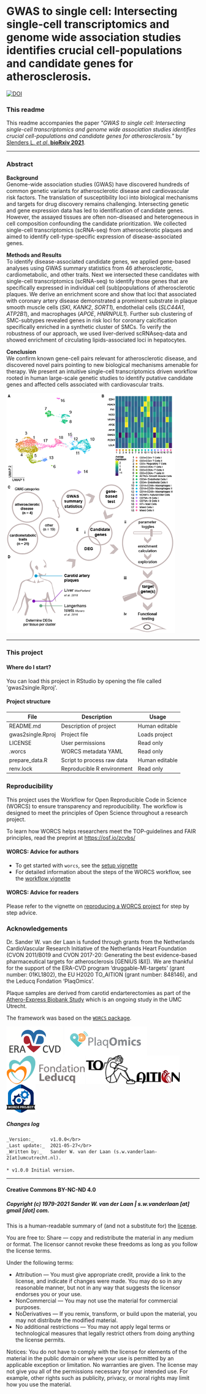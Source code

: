 GWAS to single cell: Intersecting single-cell transcriptomics and genome wide association studies identifies crucial cell-populations and candidate genes for atherosclerosis.
===========================================================

[![DOI](https://zenodo.org/badge/283594863.svg)](https://zenodo.org/badge/latestdoi/283594863)

### This readme
This readme accompanies the paper _"GWAS to single cell: Intersecting single-cell transcriptomics and genome wide association studies identifies crucial cell-populations and candidate genes for atherosclerosis."_ by [Slenders L. *et al*. **bioRxiv 2021**]().

--------------

### Abstract
<!-- Please add a brief introduction to explain what the project is about    -->

**Background**<br/>
Genome-wide association studies (GWAS) have discovered hundreds of common genetic variants for atherosclerotic disease and cardiovascular risk factors. The translation of susceptibility loci into biological mechanisms and targets for drug discovery remains challenging. Intersecting genetic and gene expression data has led to identification of candidate genes. However, the assayed tissues are often non-diseased and heterogeneous in cell composition confounding the candidate prioritization. We collected single-cell transcriptomics (scRNA-seq) from atherosclerotic plaques and aimed to identify cell-type-specific expression of disease-associated genes. 

**Methods and Results**<br/>
To identify disease-associated candidate genes, we applied gene-based analyses using GWAS summary statistics from 46 atherosclerotic, cardiometabolic, and other traits. Next we intersected these candidates with single-cell transcriptomics (scRNA-seq) to identify those genes that are specifically expressed in individual cell (sub)populations of atherosclerotic plaques. We derive an enrichment score and show that loci that associated with coronary artery disease demonstrated a prominent substrate in plaque smooth muscle cells (_SKI_, _KANK2_, _SORT1_), endothelial cells (_SLC44A1_, _ATP2B1_), and macrophages (_APOE_, _HNRNPUL1_). Further sub clustering of SMC-subtypes revealed genes in risk loci for coronary calcification specifically enriched in a synthetic cluster of SMCs. To verify the robustness of our approach, we used liver-derived scRNAseq-data and showed enrichment of circulating lipids-associated loci in hepatocytes. 

**Conclusion**<br/>
We confirm known gene-cell pairs relevant for atherosclerotic disease, and discovered novel pairs pointing to new biological mechanisms amenable for therapy. We present an intuitive single-cell transcriptomics driven workflow rooted in human large-scale genetic studies to identify putative candidate genes and affected cells associated with cardiovascular traits.

![**Figure 1: An intuitive single-cell transcriptomics driven workflow using human genetics to identify cardiovascular candidate genes and relevant cells.** Adapted from [Slenders L. *et al*. **bioRxiv 2021**]()](figures/Figure1.png)


--------------

### This project

#### Where do I start?

You can load this project in RStudio by opening the file called 'gwas2single.Rproj'.

#### Project structure

<!--  You can add rows to this table, using "|" to separate columns.         -->
File              | Description                | Usage         
----------------- | -------------------------- | --------------
README.md         | Description of project     | Human editable
gwas2single.Rproj | Project file               | Loads project 
LICENSE           | User permissions           | Read only     
.worcs            | WORCS metadata YAML        | Read only     
prepare_data.R    | Script to process raw data | Human editable
renv.lock         | Reproducible R environment | Read only     

<!--  You can consider adding the following to this file:                    -->
<!--  * A citation reference for your project                                -->
<!--  * Contact information for questions/comments                           -->
<!--  * How people can offer to contribute to the project                    -->
<!--  * A contributor code of conduct, https://www.contributor-covenant.org/ -->

### Reproducibility

This project uses the Workflow for Open Reproducible Code in Science (WORCS) to
ensure transparency and reproducibility. The workflow is designed to meet the
principles of Open Science throughout a research project. 

To learn how WORCS helps researchers meet the TOP-guidelines and FAIR principles,
read the preprint at https://osf.io/zcvbs/

#### WORCS: Advice for authors

* To get started with `worcs`, see the [setup vignette](https://cjvanlissa.github.io/worcs/articles/setup.html)
* For detailed information about the steps of the WORCS workflow, see the [workflow vignette](https://cjvanlissa.github.io/worcs/articles/workflow.html)

#### WORCS: Advice for readers

Please refer to the vignette on [reproducing a WORCS project]() for step by step advice.
<!-- If your project deviates from the steps outlined in the vignette on     -->
<!-- reproducing a WORCS project, please provide your own advice for         -->
<!-- readers here.                                                           -->

### Acknowledgements

Dr. Sander W. van der Laan is funded through grants from the Netherlands CardioVascular Research Initiative of the Netherlands Heart Foundation (CVON 2011/B019 and CVON 2017-20: Generating the best evidence-based pharmaceutical targets for atherosclerosis [GENIUS I&II]). We are thankful for the support of the ERA-CVD program ‘druggable-MI-targets’ (grant number: 01KL1802), the EU H2020 TO_AITION (grant number: 848146), and the Leducq Fondation ‘PlaqOmics’.

Plaque samples are derived from carotid endarterectomies as part of the [Athero-Express Biobank Study](http:www/atheroexpress.nl) which is an ongoing study in the UMC Utrecht.

The framework was based on the [`WORCS` package](https://osf.io/zcvbs/).

<a href='https://www.era-cvd.eu'><img src='images/ERA_CVD_Logo_CMYK.png' align="center" height="75" /></a> <a href='https://www.plaqomics.com'><img src='images/leducq-logo-large.png' align="center" height="75" /></a> <a href='https://www.fondationleducq.org'><img src='images/leducq-logo-small.png' align="center" height="75" /></a> <a href='https://www.to-aition.eu'><img src='images/to_aition_logo.png' align="center" height="75" /></a> <a href='https://osf.io/zcvbs/'><img src='images/worcs_icon.png' align="center" height="75" /></a>

##### Changes log
    
    _Version:_      v1.0.0</br>
    _Last update:_  2021-05-27</br>
    _Written by:_   Sander W. van der Laan (s.w.vanderlaan-2[at]umcutrecht.nl).
    
    * v1.0.0 Initial version. 

--------------

#### Creative Commons BY-NC-ND 4.0
##### Copyright (c) 1979-2021 Sander W. van der Laan | s.w.vanderlaan [at] gmail [dot] com.

This is a human-readable summary of (and not a substitute for) the [license](LICENSE). 

You are free to: 
Share — copy and redistribute the material in any medium or format. The licensor cannot revoke these freedoms as long as you follow the license terms.

Under the following terms: 
- Attribution — You must give appropriate credit, provide a link to the license, and indicate if changes were made. You may do so in any reasonable manner, but not in any way that suggests the licensor endorses you or your use. 
- NonCommercial — You may not use the material for commercial purposes. 
- NoDerivatives — If you remix, transform, or build upon the material, you may not distribute the modified material. 
- No additional restrictions — You may not apply legal terms or technological measures that legally restrict others from doing anything the license permits.

Notices: 
You do not have to comply with the license for elements of the material in the public domain or where your use is permitted by an applicable exception or limitation.
No warranties are given. The license may not give you all of the permissions necessary for your intended use. For example, other rights such as publicity, privacy, or moral rights may limit how you use the material.


